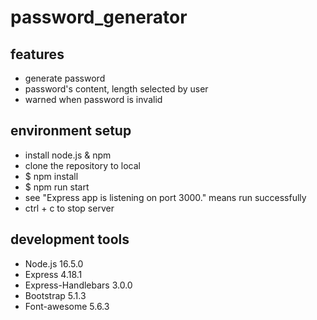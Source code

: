 # password_generator
## features
* generate password
* password's content, length selected by user
* warned when password is invalid
## environment setup
* install node.js & npm
* clone the repository to local
* $ npm install
* $ npm run start
* see "Express app is listening on port 3000." means run successfully
* ctrl + c to stop server
## development tools
* Node.js 16.5.0
* Express 4.18.1
* Express-Handlebars 3.0.0
* Bootstrap 5.1.3
* Font-awesome 5.6.3
